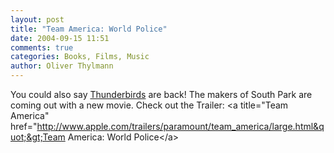 ```yaml
---
layout: post
title: "Team America: World Police"
date: 2004-09-15 11:51
comments: true
categories: Books, Films, Music
author: Oliver Thylmann
---
```



You could also say [Thunderbirds](http://www.imdb.com/title/tt0057790/) are back! The makers of South Park are coming out with a new movie. Check out the Trailer: &lt;a title=&quot;Team America&quot; href=&quot;http://www.apple.com/trailers/paramount/team_america/large.html&quot;&gt;Team America: World Police&lt;/a&gt;


